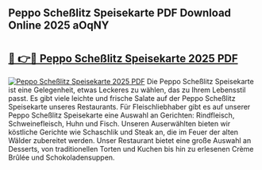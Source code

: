 ## Peppo Scheßlitz Speisekarte PDF Download Online 2025 aOqNY

# <h2><a href="http://gc61li2.nevu.top/?p=Peppo+Sche%c3%9flitz+Speisekarte">🔗 👉🔴 Peppo Scheßlitz Speisekarte 2025 PDF</a></h2>

[![Peppo Scheßlitz Speisekarte 2025 PDF](https://i.imgur.com/dBaPXMq.png)](http://gc61li2.nevu.top/?p=Peppo+Sche%c3%9flitz+Speisekarte)
Die Peppo Scheßlitz Speisekarte ist eine Gelegenheit, etwas Leckeres zu wählen, das zu Ihrem Lebensstil passt. Es gibt viele leichte und frische Salate auf der Peppo Scheßlitz Speisekarte unseres Restaurants. Für Fleischliebhaber gibt es auf unserer Peppo Scheßlitz Speisekarte eine Auswahl an Gerichten: Rindfleisch, Schweinefleisch, Huhn und Fisch. Unseren Auserwählten bieten wir köstliche Gerichte wie Schaschlik und Steak an, die im Feuer der alten Wälder zubereitet werden. Unser Restaurant bietet eine große Auswahl an Desserts, von traditionellen Torten und Kuchen bis hin zu erlesenen Crème Brûlée und Schokoladensuppen.
